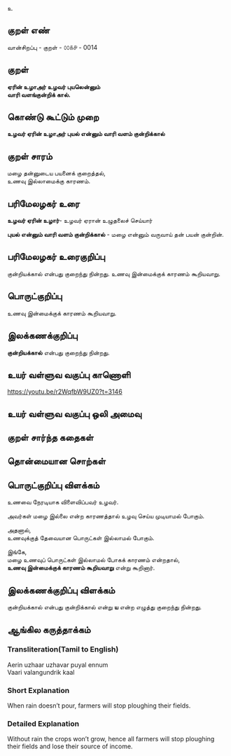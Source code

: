 உ

## குறள் எண் 

வான்சிறப்பு - குறள் - ௦௦௧௪ - 0014
## குறள் 

**ஏரின் உழாஅர் உழவர் புயலென்னும்  
வாரி வளங்குன்றிக் கால்.**  

## கொண்டு கூட்டும் முறை

**உழவர் ஏரின் உழாஅர் புயல் என்னும் வாரி வளம் குன்றிக்கால்**

## குறள் சாரம் 

மழை தன்னுடைய பயனைக் குறைத்தல்,  
உணவு இல்லாமைக்கு காரணம்.

## பரிமேலழகர் உரை

**உழவர் ஏரின் உழார்**- உழவர் ஏரான் உழுதலைச் செய்யார்  

**புயல் என்னும் வாரி வளம் குன்றிக்கால்** - மழை என்னும் வருவாய் தன் பயன் குன்றின். 

## பரிமேலழகர் உரைகுறிப்பு   

குன்றியக்கால் என்பது குறைந்து நின்றது. 
உணவு இன்மைக்குக் காரணம் கூறியவாறு.  

## பொருட்குறிப்பு 

உணவு இன்மைக்குக் காரணம் கூறியவாறு.  

## இலக்கணக்குறிப்பு  

**குன்றியக்கால்** என்பது குறைந்து நின்றது.  

## உயர் வள்ளுவ வகுப்பு காணொளி
https://youtu.be/r2WqfbW9UZ0?t=3146

## உயர் வள்ளுவ வகுப்பு ஒலி அமைவு 

 
## குறள் சார்ந்த கதைகள் 


## தொன்மையான சொற்கள்


## பொருட்குறிப்பு விளக்கம்

உணவை நேரடியாக விளைவிப்பவர் உழவர்.  

அவர்கள் மழை இல்லை என்ற காரணத்தால் உழவு செய்ய முடியாமல் போகும்.  

அதனால்,  
உணவுக்குத் தேவையான பொருட்கள்  இல்லாமல் போகும்.  

இங்கே,  
மழை உணவுப் பொருட்கள் இல்லாமல் போகக் காரணம் என்றதால்,  
**உணவு இன்மைக்குக் காரணம் கூறியவாறு** என்று கூறினார்.  

## இலக்கணக்குறிப்பு விளக்கம்

குன்றியக்கால் என்பது குன்றிக்கால் என்று **ய** என்ற எழுத்து குறைந்து நின்றது. 

## ஆங்கில கருத்தாக்கம் 
### Transliteration(Tamil to English)  
Aerin uzhaar uzhavar puyal ennum  
Vaari valangundrik kaal

### Short Explanation  
When rain doesn’t pour, farmers will stop ploughing their fields.  

### Detailed Explanation  
Without rain the crops won’t grow, hence all farmers will stop ploughing their fields and lose their source of income.


